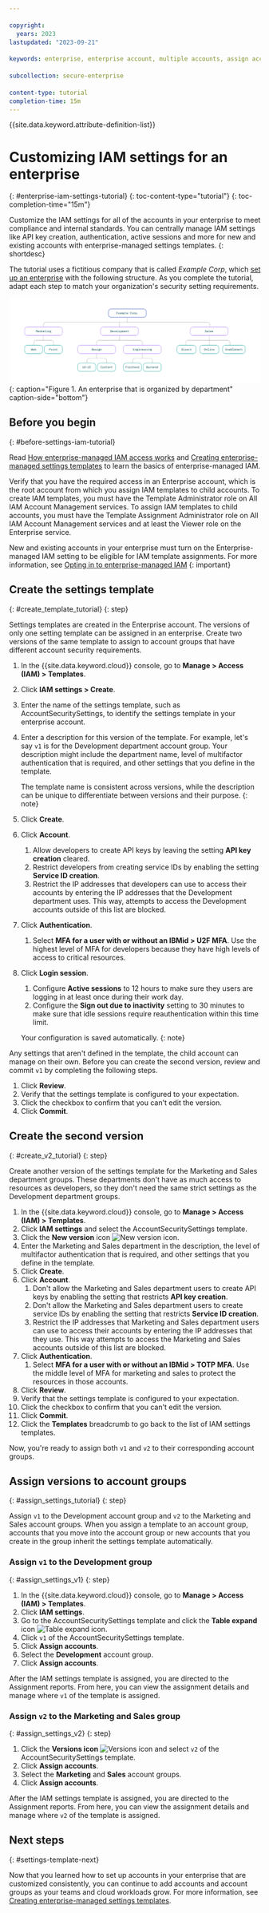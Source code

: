 ```yaml
---

copyright:
  years: 2023
lastupdated: "2023-09-21"

keywords: enterprise, enterprise account, multiple accounts, assign access, enterprise access, templates, enterprise managed, access, enterprise settings

subcollection: secure-enterprise

content-type: tutorial
completion-time: 15m
---
```


{{site.data.keyword.attribute-definition-list}}

# Customizing IAM settings for an enterprise
{: #enterprise-iam-settings-tutorial}
{: toc-content-type="tutorial"}
{: toc-completion-time="15m"}

Customize the IAM settings for all of the accounts in your enterprise to meet compliance and internal standards. You can centrally manage IAM settings like API key creation, authentication, active sessions and more for new and existing accounts with enterprise-managed settings templates.
{: shortdesc}

The tutorial uses a fictitious company that is called *Example Corp*, which [set up an enterprise](/docs/secure-enterprise?topic=secure-enterprise-enterprise-tutorial) with the following structure. As you complete the tutorial, adapt each step to match your organization's security setting requirements.

![A four-tier enterprise that groups accounts according to department in an organization. For example, account groups are named Marketing, Development, and Sales. The account groups contain accounts for teams within those departments. For example, the Sales account group contains accounts for Direct, Online, and Enablement.](images/enterprise-by-dept.svg "An enterprise that organizes accounts according to department in the organization."){: caption="Figure 1. An enterprise that is organized by department" caption-side="bottom"}

## Before you begin
{: #before-settings-iam-tutorial}

Read [How enterprise-managed IAM access works](/docs/secure-enterprise?topic=secure-enterprise-access-enterprises#how-enterprise-iam) and [Creating enterprise-managed settings templates](/docs/secure-enterprise?topic=secure-enterprise-settings-template-create) to learn the basics of enterprise-managed IAM.

Verify that you have the required access in an Enterprise account, which is the root account from which you assign IAM templates to child accounts. To create IAM templates, you must have the Template Administrator role on All IAM Account Management services. To assign IAM templates to child accounts, you must have the Template Assignment Administrator role on All IAM Account Management services and at least the Viewer role on the Enterprise service.

New and existing accounts in your enterprise must turn on the Enterprise-managed IAM setting to be eligible for IAM template assignments. For more information, see [Opting in to enterprise-managed IAM](/docs/secure-enterprise?topic=secure-enterprise-enterprise-managed-opt-in)
{: important}

## Create the settings template
{: #create_template_tutorial}
{: step}

Settings templates are created in the Enterprise account. The versions of only one setting template can be assigned in an enterprise. Create two versions of the same template to assign to account groups that have different account security requirements.

1. In the {{site.data.keyword.cloud}} console, go to **Manage > Access (IAM) > Templates**.
1. Click **IAM settings > Create**.
1. Enter the name of the settings template, such as AccountSecuritySettings, to identify the settings template in your enterprise account.
1. Enter a description for this version of the template. For example, let's say `v1` is for the Development department account group. Your description might include the department name, level of multifactor authentication that is required, and other settings that you define in the template.

   The template name is consistent across versions, while the description can be unique to differentiate between versions and their purpose.
   {: note}

1. Click **Create**.
1. Click **Account**.
   1. Allow developers to create API keys by leaving the setting **API key creation** cleared.
   1. Restrict developers from creating service IDs by enabling the setting **Service ID creation**.
   1. Restrict the IP addresses that developers can use to access their accounts by entering the IP addresses that the Development department uses. This way, attempts to access the Development accounts outside of this list are blocked.
1. Click **Authentication**.
   1. Select **MFA for a user with or without an IBMid > U2F MFA**. Use the highest level of MFA for developers because they have high levels of access to critical resources.
1. Click **Login session**.
   1. Configure **Active sessions** to 12 hours to make sure they users are logging in at least once during their work day.
   1. Configure the **Sign out due to inactivity** setting to 30 minutes to make sure that idle sessions require reauthentication within this time limit.

   Your configuration is saved automatically.
   {: note}

Any settings that aren't defined in the template, the child account can manage on their own. Before you can create the second version, review and commit `v1` by completing the following steps.

1. Click **Review**.
1. Verify that the settings template is configured to your expectation.
1. Click the checkbox to confirm that you can't edit the version.
1. Click **Commit**.

## Create the second version
{: #create_v2_tutorial}
{: step}

Create another version of the settings template for the Marketing and Sales department groups. These departments don't have as much access to resources as developers, so they don't need the same strict settings as the Development department groups.

1. In the {{site.data.keyword.cloud}} console, go to **Manage > Access (IAM) > Templates**.
1. Click **IAM settings** and select the AccountSecuritySettings template.
1. Click the **New version** icon ![New version icon](../icons/new-version.svg "New version").
1. Enter the Marketing and Sales department in the description, the level of multifactor authentication that is required, and other settings that you define in the template.
1. Click **Create**.
1. Click **Account**.
   1. Don't allow the Marketing and Sales department users to create API keys by enabling the setting that restricts **API key creation**.
   1. Don't allow the Marketing and Sales department users to create service IDs by enabling the setting that restricts **Service ID creation**.
   1. Restrict the IP addresses that Marketing and Sales department users can use to access their accounts by entering the IP addresses that they use. This way attempts to access the Marketing and Sales accounts outside of this list are blocked.
1. Click **Authentication**.
   1. Select **MFA for a user with or without an IBMid > TOTP MFA**. Use the middle level of MFA for marketing and sales to protect the resources in those accounts.
1. Click **Review**.
1. Verify that the settings template is configured to your expectation.
1. Click the checkbox to confirm that you can't edit the version.
1. Click **Commit**.
1. Click the **Templates** breadcrumb to go back to the list of IAM settings templates.

Now, you're ready to assign both `v1` and `v2` to their corresponding account groups.

## Assign versions to account groups
{: #assign_settings_tutorial}
{: step}

Assign `v1` to the Development account group and `v2` to the Marketing and Sales account groups. When you assign a template to an account group, accounts that you move into the account group or new accounts that you create in the group inherit the settings template automatically.

### Assign `v1` to the Development group
{: #assign_settings_v1}
{: step}

1. In the {{site.data.keyword.cloud}} console, go to **Manage > Access (IAM) > Templates**.
1. Click **IAM settings**.
1. Go to the AccountSecuritySettings template and click the **Table expand** icon ![Table expand icon](../icons/table-expand.svg "Table expand").
1. Click `v1` of the AccountSecuritySettings template.
1. Click **Assign accounts**.
1. Select the **Development** account group.
1. Click **Assign accounts**.

After the IAM settings template is assigned, you are directed to the Assignment reports. From here, you can view the assignment details and manage where `v1` of the template is assigned.

### Assign `v2` to the Marketing and Sales group
{: #assign_settings_v2}
{: step}

1. Click the **Versions icon** ![Versions icon](../icons/version.svg "Versions") and select `v2` of the AccountSecuritySettings template.
1. Click **Assign accounts**.
1. Select the **Marketing** and **Sales** account groups.
1. Click **Assign accounts**.

After the IAM settings template is assigned, you are directed to the Assignment reports. From here, you can view the assignment details and manage where `v2` of the template is assigned.

## Next steps
{: #settings-template-next}

Now that you learned how to set up accounts in your enterprise that are customized consistently, you can continue to add accounts and account groups as your teams and cloud workloads grow. For more information, see [Creating enterprise-managed settings templates](/docs/secure-enterprise?topic=secure-enterprise-settings-template-create).
